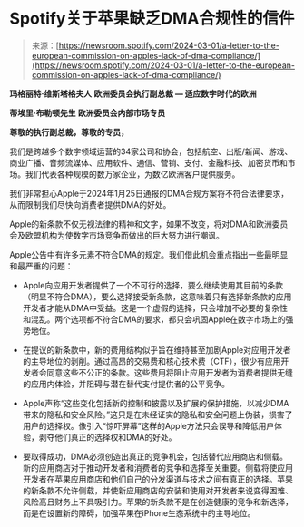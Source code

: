 <!--yml

类别：未分类

日期：2024-05-27 14:29:25

-->

# Spotify关于苹果缺乏DMA合规性的信件

> 来源：[https://newsroom.spotify.com/2024-03-01/a-letter-to-the-european-commission-on-apples-lack-of-dma-compliance/](https://newsroom.spotify.com/2024-03-01/a-letter-to-the-european-commission-on-apples-lack-of-dma-compliance/)

**玛格丽特·维斯塔格夫人** **欧洲委员会执行副总裁 — 适应数字时代的欧洲**

**蒂埃里·布勒顿先生** **欧洲委员会内部市场专员**

**尊敬的执行副总裁，尊敬的专员，**

我们是跨越多个数字领域运营的34家公司和协会，包括航空、出版/新闻、游戏、商业广播、音频流媒体、应用软件、通信、营销、支付、金融科技、加密货币和市场。我们代表各种规模的数万家企业，为数亿欧洲客户提供服务。

我们非常担心Apple于2024年1月25日通报的DMA合规方案将不符合法律要求，从而限制我们尽快向消费者提供DMA的好处。

Apple的新条款不仅无视法律的精神和文字，如果不改变，将对DMA和欧洲委员会及欧盟机构为使数字市场竞争而做出的巨大努力进行嘲讽。

Apple公告中有许多元素不符合DMA的规定。我们借此机会重点指出一些最明显和最严重的问题：

+   Apple向应用开发者提供了一个不可行的选择，要么继续使用其目前的条款（明显不符合DMA），要么选择接受新条款，这意味着只有选择新条款的应用开发者才能从DMA中受益。这是一个虚假的选择，只会增加不必要的复杂性和混乱。两个选项都不符合DMA的要求，都只会巩固Apple在数字市场上的强势地位。

+   在提议的新条款中，新的费用结构似乎旨在维持甚至加剧Apple对应用开发者的主导地位的剥削。通过高昂的交易费和核心技术费（CTF），很少有应用开发者会同意这些不公正的条款。这些费用将阻止应用开发者为消费者提供无缝的应用内体验，并阻碍与潜在替代支付提供者的公平竞争。

+   Apple声称“这些变化包括新的控制和披露以及扩展的保护措施，以减少DMA带来的隐私和安全风险。”这只是在未经证实的隐私和安全问题上伪装，损害了用户的选择权。像引入“惊吓屏幕”这样的Apple方法只会误导和降低用户体验，剥夺他们真正的选择权和DMA的好处。

+   要取得成功，DMA必须创造出真正的竞争机会，包括替代应用商店和侧载。新的应用商店对于推动开发者和消费者的竞争和选择至关重要。侧载将使应用开发者在苹果应用商店和他们自己的分发渠道与技术之间有真正的选择。苹果的新条款不允许侧载，并使新应用商店的安装和使用对开发者来说变得困难、风险高且财务上不具吸引力。苹果的新条款不是在创造健康的竞争和新选择，而是在设置新的障碍，加强苹果在iPhone生态系统中的主导地位。
